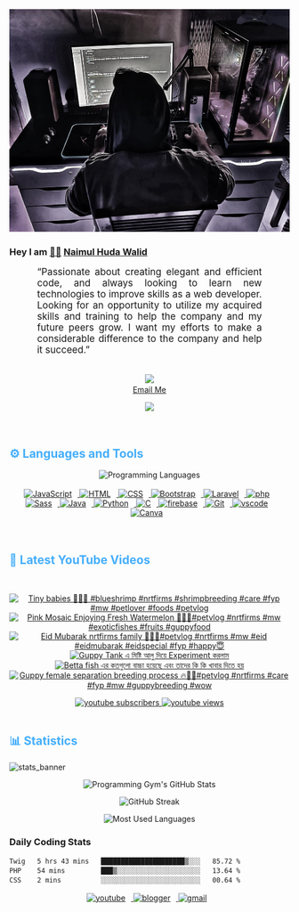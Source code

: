 <!-- ![github_cover_banner](https://www.digitalsolutionservices.com/img/services/web%20development.gif)-->

<div align="center" style="display:block;">
    <img height="400px" width="100%" alt="github cover banner" src="https://raw.githubusercontent.com/NaimulHudaWalid/NaimulHudaWalid/main/272276268_3114779035434264_920860974401480824_n.jpg"/> 
</div>

### Hey I am [👨🏻‍][facebook] [Naimul Huda Walid][youtube]



<p align:"center" style="text-align: justify; margin: 0 50px; font-size: 17px;" >
   “Passionate about creating elegant and efficient code, and always looking to learn new technologies to improve skills as a web developer. Looking for an opportunity to utilize my acquired skills and training to help the company and my future peers grow. I want my efforts to make a considerable difference to the company and help it succeed.”
<br>
<br>
<div align="center">

![](https://visitor-badge.glitch.me/badge?page_id=NaimulHudaWalid)
    <br />
[Email Me](mailto:dev.naimulhuda@gmail.com)
</div>
</p>
<!-- Typing SVG by DenverCoder1 - https://github.com/DenverCoder1/readme-typing-svg -->
<p align="center">
<!--   <a href="https://github.com/DenverCoder1/readme-typing-svg"> -->
    <img src="https://readme-typing-svg.herokuapp.com?color=E22FE4&width=380&height=45&lines=Open-Source+Enthusiast;Learning+In+Public;Empowering+Others;Nice+To+Meet+You+...&center=true"></a>

</p>
<br>
<!-- Languages and Tools -->

<h2 style="color: #44AEFB">⚙️ Languages and Tools</h2>
<div align="center" style="display:block;">
    <img width="100px" alt="Programming Languages" src="https://user-images.githubusercontent.com/78341798/194531121-47b0119a-ce00-439d-b586-125f86acb098.png"/> 
</div>
<br>   
<!-- Icons Resources -->
<!-- https://devicon.dev/ -->
<!-- https://cdn.jsdelivr.net/npm/simple-icons@v3/icons/ -->
<div align="center">
  <a href="https://developer.mozilla.org/en-US/docs/Web/JavaScript" target="_blank" rel="noreferrer">
      <img  alt="JavaScript" height="50px" style="padding-right:10px;" src="https://cdn.jsdelivr.net/gh/devicons/devicon/icons/javascript/javascript-plain.svg"/>
  </a>
  
 
  <a href="https://developer.mozilla.org/en-US/docs/Web/HTML" target="_blank" rel="noreferrer">
      <img  alt="HTML" height="50px" style="padding-right:10px;" src="https://cdn.jsdelivr.net/gh/devicons/devicon/icons/html5/html5-original.svg"/>
  </a>
  <a href="https://developer.mozilla.org/en-US/docs/Web/CSS" target="_blank" rel="noreferrer">
      <img  alt="CSS" height="50px" style="padding-right:10px;" src="https://cdn.jsdelivr.net/gh/devicons/devicon/icons/css3/css3-original.svg"/>
  </a>
  <a href="https://getbootstrap.com/" target="_blank" rel="noreferrer">
      <img  alt="Bootstrap" height="50px" style="padding-right:10px;" src="https://cdn.jsdelivr.net/gh/devicons/devicon/icons/bootstrap/bootstrap-original.svg"/>
  </a> 
  <a href="https://laravel.com/" target="_blank" rel="noreferrer">
      <img  alt="Laravel" height="50px" style="padding-right:10px;" src="https://cdn.jsdelivr.net/gh/devicons/devicon/icons/laravel/laravel-plain.svg"/>
  </a>
  <a href="https://www.php.net/" target="_blank" rel="noreferrer">
      <img  alt="php" height="50px" style="padding-right:10px;" src="https://cdn.jsdelivr.net/gh/devicons/devicon/icons/php/php-original.svg"/>
  </a>
  <a href="https://sass-lang.com/" target="_blank" rel="noreferrer">
      <img  alt="Sass" height="50px" style="padding-right:10px;" src="https://cdn.jsdelivr.net/gh/devicons/devicon/icons/sass/sass-original.svg"/>
  </a>
  <a href="https://www.java.com/en/" target="_blank" rel="noreferrer">
      <img  alt="Java" height="50px" style="padding-right:10px;" src="https://cdn.jsdelivr.net/gh/devicons/devicon/icons/java/java-original.svg"/>
  </a>    
  <a href="https://www.python.org/" target="_blank" rel="noreferrer">
      <img  alt="Python" height="50px" style="padding-right:10px;" src="https://cdn.jsdelivr.net/gh/devicons/devicon/icons/python/python-original.svg"/>
  </a>
  <a href="https://www.cprogramming.com/" target="_blank" rel="noreferrer">
      <img  alt="C" height="50px" style="padding-right:10px;" src="https://cdn.jsdelivr.net/gh/devicons/devicon/icons/c/c-original.svg"/>
  </a>
  
  <a href="https://firebase.google.com/" target="_blank" rel="noreferrer">
      <img  alt="firebase" height="50px" style="padding-right:10px;" src="https://cdn.jsdelivr.net/gh/devicons/devicon/icons/firebase/firebase-plain.svg"/>
  </a>
 
  <a href="https://git-scm.com/" target="_blank" rel="noreferrer">
      <img  alt="Git" height="50px" style="padding-right:10px;" src="https://cdn.jsdelivr.net/gh/devicons/devicon/icons/git/git-original.svg"/>
  </a>
  
  <a href="https://code.visualstudio.com/" target="_blank" rel="noreferrer">
      <img  alt="vscode" height="50px" style="padding-right:10px;"src="https://cdn.jsdelivr.net/gh/devicons/devicon/icons/vscode/vscode-original.svg"/>
  </a>
  <a href="https://www.canva.com/" target="_blank" rel="noreferrer">
      <img  alt="Canva" height="50px" style="padding-right:10px;" src="https://cdn.jsdelivr.net/gh/devicons/devicon/icons/canva/canva-original.svg"/> 
  </a>
</div>
<br>
<br>

<!-- Latest YouTube Videos -->

<h2 style="color: #44AEFB">🎦 Latest YouTube Videos</h2>
<br />

<!-- Resource/Reference: https://github.com/DenverCoder1/github-readme-youtube-cards -->
<div class="youtube videos cards" align="center">

<!-- BEGIN YOUTUBE-CARDS -->
[![Tiny babies 🖤💯🔥 #blueshrimp #nrtfirms #shrimpbreeding #care #fyp #mw #petlover #foods #petvlog](https://ytcards.demolab.com/?id=So0qiq9qjCg&title=Tiny+babies+%F0%9F%96%A4%F0%9F%92%AF%F0%9F%94%A5+%23blueshrimp+%23nrtfirms+%23shrimpbreeding+%23care+%23fyp+%23mw+%23petlover+%23foods+%23petvlog&lang=en&timestamp=1712891644&background_color=%230d1117&title_color=%23ffffff&stats_color=%23dedede&max_title_lines=1&width=250&border_radius=5 "Tiny babies 🖤💯🔥 #blueshrimp #nrtfirms #shrimpbreeding #care #fyp #mw #petlover #foods #petvlog")](https://www.youtube.com/watch?v=So0qiq9qjCg)
[![Pink Mosaic Enjoying Fresh Watermelon 🖤💯🔥#petvlog #nrtfirms #mw #exoticfishes #fruits #guppyfood](https://ytcards.demolab.com/?id=ZoJzSWx64Cg&title=Pink+Mosaic+Enjoying+Fresh+Watermelon+%F0%9F%96%A4%F0%9F%92%AF%F0%9F%94%A5%23petvlog+%23nrtfirms+%23mw+%23exoticfishes+%23fruits+%23guppyfood&lang=en&timestamp=1712878127&background_color=%230d1117&title_color=%23ffffff&stats_color=%23dedede&max_title_lines=1&width=250&border_radius=5 "Pink Mosaic Enjoying Fresh Watermelon 🖤💯🔥#petvlog #nrtfirms #mw #exoticfishes #fruits #guppyfood")](https://www.youtube.com/watch?v=ZoJzSWx64Cg)
[![Eid Mubarak nrtfirms family 🖤🖤💯#petvlog #nrtfirms #mw #eid #eidmubarak #eidspecial #fyp #happy😇](https://ytcards.demolab.com/?id=IXJsGE6XIyo&title=Eid+Mubarak+nrtfirms+family+%F0%9F%96%A4%F0%9F%96%A4%F0%9F%92%AF%23petvlog+%23nrtfirms+%23mw+%23eid+%23eidmubarak+%23eidspecial+%23fyp+%23happy%F0%9F%98%87&lang=en&timestamp=1712795204&background_color=%230d1117&title_color=%23ffffff&stats_color=%23dedede&max_title_lines=1&width=250&border_radius=5 "Eid Mubarak nrtfirms family 🖤🖤💯#petvlog #nrtfirms #mw #eid #eidmubarak #eidspecial #fyp #happy😇")](https://www.youtube.com/watch?v=IXJsGE6XIyo)
[![Guppy Tank এ মিষ্টি আলু দিয়ে Experiment করলাম](https://ytcards.demolab.com/?id=H64i7dx7Cq4&title=Guppy+Tank+%E0%A6%8F+%E0%A6%AE%E0%A6%BF%E0%A6%B7%E0%A7%8D%E0%A6%9F%E0%A6%BF+%E0%A6%86%E0%A6%B2%E0%A7%81+%E0%A6%A6%E0%A6%BF%E0%A7%9F%E0%A7%87+Experiment+%E0%A6%95%E0%A6%B0%E0%A6%B2%E0%A6%BE%E0%A6%AE&lang=en&timestamp=1712785806&background_color=%230d1117&title_color=%23ffffff&stats_color=%23dedede&max_title_lines=1&width=250&border_radius=5 "Guppy Tank এ মিষ্টি আলু দিয়ে Experiment করলাম")](https://www.youtube.com/watch?v=H64i7dx7Cq4)
[![Betta fish এর কতগুলো বাচ্চা হয়েছে এবং তাদের কি কি খাবার দিতে হয়](https://ytcards.demolab.com/?id=Dosxo4RNeh4&title=Betta+fish+%E0%A6%8F%E0%A6%B0+%E0%A6%95%E0%A6%A4%E0%A6%97%E0%A7%81%E0%A6%B2%E0%A7%8B+%E0%A6%AC%E0%A6%BE%E0%A6%9A%E0%A7%8D%E0%A6%9A%E0%A6%BE+%E0%A6%B9%E0%A7%9F%E0%A7%87%E0%A6%9B%E0%A7%87+%E0%A6%8F%E0%A6%AC%E0%A6%82+%E0%A6%A4%E0%A6%BE%E0%A6%A6%E0%A7%87%E0%A6%B0+%E0%A6%95%E0%A6%BF+%E0%A6%95%E0%A6%BF+%E0%A6%96%E0%A6%BE%E0%A6%AC%E0%A6%BE%E0%A6%B0+%E0%A6%A6%E0%A6%BF%E0%A6%A4%E0%A7%87+%E0%A6%B9%E0%A7%9F&lang=en&timestamp=1712784418&background_color=%230d1117&title_color=%23ffffff&stats_color=%23dedede&max_title_lines=1&width=250&border_radius=5 "Betta fish এর কতগুলো বাচ্চা হয়েছে এবং তাদের কি কি খাবার দিতে হয়")](https://www.youtube.com/watch?v=Dosxo4RNeh4)
[![Guppy female separation breeding process 🔥💯🖤#petvlog #nrtfirms #care #fyp #mw #guppybreeding #wow](https://ytcards.demolab.com/?id=jqccDkiYpx4&title=Guppy+female+separation+breeding+process+%F0%9F%94%A5%F0%9F%92%AF%F0%9F%96%A4%23petvlog+%23nrtfirms+%23care+%23fyp+%23mw+%23guppybreeding+%23wow&lang=en&timestamp=1712754570&background_color=%230d1117&title_color=%23ffffff&stats_color=%23dedede&max_title_lines=1&width=250&border_radius=5 "Guppy female separation breeding process 🔥💯🖤#petvlog #nrtfirms #care #fyp #mw #guppybreeding #wow")](https://www.youtube.com/watch?v=jqccDkiYpx4)
<!-- END YOUTUBE-CARDS -->
</div>

<!-- Begin Youtube Buttons -->
<!-- Resource/Reference:  https://github.com/DenverCoder1/custom-icon-badges -->
<div class="youtube buttons" align="center">
    <a href="https://www.youtube.com/channel/UCa3YaFwzSII0kKg3Nads2dQ"  target="_blank">
        <img alt="youtube subscribers" src="https://img.shields.io/youtube/channel/subscribers/UCa3YaFwzSII0kKg3Nads2dQ?logo=youtube&logoColor=red&style=for-the-badge"/>
    </a> 
    <a href="https://www.youtube.com/channel/UCa3YaFwzSII0kKg3Nads2dQ"  target="_blank">
        <img alt="youtube views" src="https://custom-icon-badges.demolab.com/youtube/channel/views/UCa3YaFwzSII0kKg3Nads2dQ?color=%23E05D44&logo=eye&logoColor=white&style=for-the-badge&labelColor=#555555"/>
    </a> 
</div>
<br>
<!-- End Youtube Buttons -->

<!-- Statistics -->

<h2 style="color: #44AEFB">📊 Statistics</h2>

![stats_banner](https://user-images.githubusercontent.com/78341798/194534778-d662496c-ae00-4e8d-ae9b-b90912054e7f.gif)

<!-- Begin Stats Cards -->
<!-- Resources:  -->
<!-- Github & Languages Stats: https://github.com/naimul15-12090/github-readme-stats --> 
<!-- Streak Stats: https://github.com/denvercoder1/github-readme-streak-stats -->
<!-- Change the value after ?username= to your GitHub username. -->
<div class="stats" align="center">

![Programming Gym's GitHub Stats](https://github-readme-stats.vercel.app/api?username=NaimulHudaWalid&hide=stars&count_private=true&show_icons=true&theme=algolia&border_radius=20)

![GitHub Streak](https://streak-stats.demolab.com?user=NaimulHudaWalid&count_private=true&theme=algolia&border_radius=22)

![Most Used Languages](https://github-readme-stats.vercel.app/api/top-langs/?username=NaimulHudaWalid&langs_count=8&layout=compact&show_icons=true&theme=algolia&border_radius=20)
    
<!-- ![Top Langs](https://github-readme-stats.vercel.app/api/top-langs/?username=naimul15-12090&langs_count=8) -->
<!-- [![Top Langs](https://github-readme-stats.vercel.app/api/top-langs/?username=naimul15-12090&layout=compact)](https://github.com/anuraghazra/github-readme-stats)
 -->
    
</div>
<!--  End Stats Cards -->



### Daily Coding Stats
<!--START_SECTION:waka-->

```txt
Twig   5 hrs 43 mins   █████████████████████▒░░░   85.72 %
PHP    54 mins         ███▒░░░░░░░░░░░░░░░░░░░░░   13.64 %
CSS    2 mins          ░░░░░░░░░░░░░░░░░░░░░░░░░   00.64 %
```

<!--END_SECTION:waka-->
<!-- Begin Footer -->
<!-- Icons Resources -->
<!-- https://devicon.dev/ -->
<div class="footer" align="center" style="margin:15px;">
    <a href="https://www.youtube.com/channel/UCa3YaFwzSII0kKg3Nads2dQ" target="_blank">
        <img  style="margin:0 10px 10px 0;" src="https://user-images.githubusercontent.com/78341798/194531650-698ef1b1-9cbd-4b4f-96ef-5a2ec4b5d7e6.svg" alt="youtube" width="40px"/>
    </a>
    <a href="https://www.linkedin.com/in/naimulhudawalid/" target="_blank">
        <img style="margin:0 10px 10px 0;" src="https://user-images.githubusercontent.com/78341798/194531458-b5dfeb1b-bad5-4dfa-909a-2e402262db9a.svg" alt="blogger" width="40px"/>
    </a>
    <a href="mailto:dev.naimulhuda@gmail.com" target="_blank">
        <img style="margin:0 10px 10px 0;" src="https://user-images.githubusercontent.com/78341798/194531383-ddb2b774-5bb9-491c-b601-4a4a7d9792fb.svg" alt="gmail" width="40px"/>
    </a>
</div>
<!-- End Footer -->

[youtube]: https://www.youtube.com/channel/UCa3YaFwzSII0kKg3Nads2dQ
[facebook]: https://www.facebook.com/profile.php?id=100007065945838
